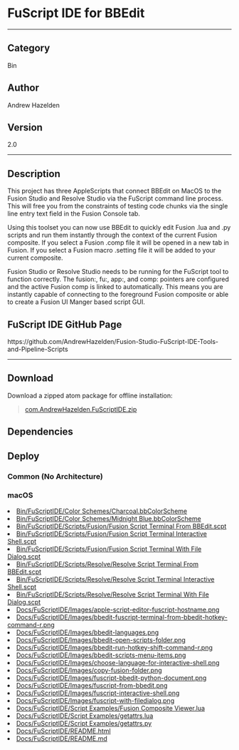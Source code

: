 # FuScript IDE for BBEdit
___

## Category
Bin

## Author
Andrew Hazelden

## Version
2.0

___

## Description
<p>This project has three AppleScripts that connect BBEdit on MacOS to the Fusion Studio and Resolve Studio via the FuScript command line process. This will free you from the constraints of testing code chunks via the single line entry text field in the Fusion Console tab.</p>

<p>Using this toolset you can now use BBEdit to quickly edit Fusion .lua and .py scripts and run them instantly through the context of the current Fusion composite. If you select a Fusion .comp file it will be opened in a new tab in Fusion. If you select a Fusion macro .setting file it will be added to your current composite.</p>

<p>Fusion Studio or Resolve Studio needs to be running for the FuScript tool to function correctly. The fusion:, fu:, app:, and comp: pointers are configured and the active Fusion comp is linked to automatically. This means you are instantly capable of connecting to the foreground Fusion composite or able to create a Fusion UI Manger based script GUI.</p>

<h2>FuScript IDE GitHub Page</h2>

<p>https://github.com/AndrewHazelden/Fusion-Studio-FuScript-IDE-Tools-and-Pipeline-Scripts</p>


___

## Download

Download a zipped atom package for offline installation:
> [com.AndrewHazelden.FuScriptIDE.zip](https://gitlab.com/WeSuckLess/Reactor/-/archive/master/Reactor-master.zip?path=Atoms/com.AndrewHazelden.FuScriptIDE)  

## Dependencies

## Deploy

### Common (No Architecture)

<ul>
</ul>

### macOS

<li><a href="https://gitlab.com/WeSuckLess/Reactor/-/blob/master/Atoms/com.AndrewHazelden.FuScriptIDE/Mac/Bin/FuScriptIDE/Color Schemes/Charcoal.bbColorScheme?ref_type=heads">Bin/FuScriptIDE/Color Schemes/Charcoal.bbColorScheme</a></li>
<li><a href="https://gitlab.com/WeSuckLess/Reactor/-/blob/master/Atoms/com.AndrewHazelden.FuScriptIDE/Mac/Bin/FuScriptIDE/Color Schemes/Midnight Blue.bbColorScheme?ref_type=heads">Bin/FuScriptIDE/Color Schemes/Midnight Blue.bbColorScheme</a></li>
<li><a href="https://gitlab.com/WeSuckLess/Reactor/-/blob/master/Atoms/com.AndrewHazelden.FuScriptIDE/Mac/Bin/FuScriptIDE/Scripts/Fusion/Fusion Script Terminal From BBEdit.scpt?ref_type=heads">Bin/FuScriptIDE/Scripts/Fusion/Fusion Script Terminal From BBEdit.scpt</a></li>
<li><a href="https://gitlab.com/WeSuckLess/Reactor/-/blob/master/Atoms/com.AndrewHazelden.FuScriptIDE/Mac/Bin/FuScriptIDE/Scripts/Fusion/Fusion Script Terminal Interactive Shell.scpt?ref_type=heads">Bin/FuScriptIDE/Scripts/Fusion/Fusion Script Terminal Interactive Shell.scpt</a></li>
<li><a href="https://gitlab.com/WeSuckLess/Reactor/-/blob/master/Atoms/com.AndrewHazelden.FuScriptIDE/Mac/Bin/FuScriptIDE/Scripts/Fusion/Fusion Script Terminal With File Dialog.scpt?ref_type=heads">Bin/FuScriptIDE/Scripts/Fusion/Fusion Script Terminal With File Dialog.scpt</a></li>
<li><a href="https://gitlab.com/WeSuckLess/Reactor/-/blob/master/Atoms/com.AndrewHazelden.FuScriptIDE/Mac/Bin/FuScriptIDE/Scripts/Resolve/Resolve Script Terminal From BBEdit.scpt?ref_type=heads">Bin/FuScriptIDE/Scripts/Resolve/Resolve Script Terminal From BBEdit.scpt</a></li>
<li><a href="https://gitlab.com/WeSuckLess/Reactor/-/blob/master/Atoms/com.AndrewHazelden.FuScriptIDE/Mac/Bin/FuScriptIDE/Scripts/Resolve/Resolve Script Terminal Interactive Shell.scpt?ref_type=heads">Bin/FuScriptIDE/Scripts/Resolve/Resolve Script Terminal Interactive Shell.scpt</a></li>
<li><a href="https://gitlab.com/WeSuckLess/Reactor/-/blob/master/Atoms/com.AndrewHazelden.FuScriptIDE/Mac/Bin/FuScriptIDE/Scripts/Resolve/Resolve Script Terminal With File Dialog.scpt?ref_type=heads">Bin/FuScriptIDE/Scripts/Resolve/Resolve Script Terminal With File Dialog.scpt</a></li>
<li><a href="https://gitlab.com/WeSuckLess/Reactor/-/blob/master/Atoms/com.AndrewHazelden.FuScriptIDE/Mac/Docs/FuScriptIDE/Images/apple-script-editor-fuscript-hostname.png?ref_type=heads">Docs/FuScriptIDE/Images/apple-script-editor-fuscript-hostname.png</a></li>
<li><a href="https://gitlab.com/WeSuckLess/Reactor/-/blob/master/Atoms/com.AndrewHazelden.FuScriptIDE/Mac/Docs/FuScriptIDE/Images/bbedit-fuscript-terminal-from-bbedit-hotkey-command-r.png?ref_type=heads">Docs/FuScriptIDE/Images/bbedit-fuscript-terminal-from-bbedit-hotkey-command-r.png</a></li>
<li><a href="https://gitlab.com/WeSuckLess/Reactor/-/blob/master/Atoms/com.AndrewHazelden.FuScriptIDE/Mac/Docs/FuScriptIDE/Images/bbedit-languages.png?ref_type=heads">Docs/FuScriptIDE/Images/bbedit-languages.png</a></li>
<li><a href="https://gitlab.com/WeSuckLess/Reactor/-/blob/master/Atoms/com.AndrewHazelden.FuScriptIDE/Mac/Docs/FuScriptIDE/Images/bbedit-open-scripts-folder.png?ref_type=heads">Docs/FuScriptIDE/Images/bbedit-open-scripts-folder.png</a></li>
<li><a href="https://gitlab.com/WeSuckLess/Reactor/-/blob/master/Atoms/com.AndrewHazelden.FuScriptIDE/Mac/Docs/FuScriptIDE/Images/bbedit-run-hotkey-shift-command-r.png?ref_type=heads">Docs/FuScriptIDE/Images/bbedit-run-hotkey-shift-command-r.png</a></li>
<li><a href="https://gitlab.com/WeSuckLess/Reactor/-/blob/master/Atoms/com.AndrewHazelden.FuScriptIDE/Mac/Docs/FuScriptIDE/Images/bbedit-scripts-menu-items.png?ref_type=heads">Docs/FuScriptIDE/Images/bbedit-scripts-menu-items.png</a></li>
<li><a href="https://gitlab.com/WeSuckLess/Reactor/-/blob/master/Atoms/com.AndrewHazelden.FuScriptIDE/Mac/Docs/FuScriptIDE/Images/choose-language-for-interactive-shell.png?ref_type=heads">Docs/FuScriptIDE/Images/choose-language-for-interactive-shell.png</a></li>
<li><a href="https://gitlab.com/WeSuckLess/Reactor/-/blob/master/Atoms/com.AndrewHazelden.FuScriptIDE/Mac/Docs/FuScriptIDE/Images/copy-fusion-folder.png?ref_type=heads">Docs/FuScriptIDE/Images/copy-fusion-folder.png</a></li>
<li><a href="https://gitlab.com/WeSuckLess/Reactor/-/blob/master/Atoms/com.AndrewHazelden.FuScriptIDE/Mac/Docs/FuScriptIDE/Images/fuscript-bbedit-python-document.png?ref_type=heads">Docs/FuScriptIDE/Images/fuscript-bbedit-python-document.png</a></li>
<li><a href="https://gitlab.com/WeSuckLess/Reactor/-/blob/master/Atoms/com.AndrewHazelden.FuScriptIDE/Mac/Docs/FuScriptIDE/Images/fuscript-from-bbedit.png?ref_type=heads">Docs/FuScriptIDE/Images/fuscript-from-bbedit.png</a></li>
<li><a href="https://gitlab.com/WeSuckLess/Reactor/-/blob/master/Atoms/com.AndrewHazelden.FuScriptIDE/Mac/Docs/FuScriptIDE/Images/fuscript-interactive-shell.png?ref_type=heads">Docs/FuScriptIDE/Images/fuscript-interactive-shell.png</a></li>
<li><a href="https://gitlab.com/WeSuckLess/Reactor/-/blob/master/Atoms/com.AndrewHazelden.FuScriptIDE/Mac/Docs/FuScriptIDE/Images/fuscript-with-filedialog.png?ref_type=heads">Docs/FuScriptIDE/Images/fuscript-with-filedialog.png</a></li>
<li><a href="https://gitlab.com/WeSuckLess/Reactor/-/blob/master/Atoms/com.AndrewHazelden.FuScriptIDE/Mac/Docs/FuScriptIDE/Script Examples/Fusion Composite Viewer.lua?ref_type=heads">Docs/FuScriptIDE/Script Examples/Fusion Composite Viewer.lua</a></li>
<li><a href="https://gitlab.com/WeSuckLess/Reactor/-/blob/master/Atoms/com.AndrewHazelden.FuScriptIDE/Mac/Docs/FuScriptIDE/Script Examples/getattrs.lua?ref_type=heads">Docs/FuScriptIDE/Script Examples/getattrs.lua</a></li>
<li><a href="https://gitlab.com/WeSuckLess/Reactor/-/blob/master/Atoms/com.AndrewHazelden.FuScriptIDE/Mac/Docs/FuScriptIDE/Script Examples/getattrs.py?ref_type=heads">Docs/FuScriptIDE/Script Examples/getattrs.py</a></li>
<li><a href="https://gitlab.com/WeSuckLess/Reactor/-/blob/master/Atoms/com.AndrewHazelden.FuScriptIDE/Mac/Docs/FuScriptIDE/README.html?ref_type=heads">Docs/FuScriptIDE/README.html</a></li>
<li><a href="https://gitlab.com/WeSuckLess/Reactor/-/blob/master/Atoms/com.AndrewHazelden.FuScriptIDE/Mac/Docs/FuScriptIDE/README.md?ref_type=heads">Docs/FuScriptIDE/README.md</a></li>
